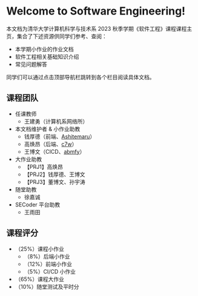 # Welcome to Software Engineering!

本文档为清华大学计算机科学与技术系 2023 秋季学期《软件工程》课程课程主页，集合了下述资源供同学们参考、查阅：

- 本学期小作业的作业文档
- 软件工程相关基础知识介绍
- 常见问题解答

同学们可以通过点击顶部导航栏跳转到各个栏目阅读具体文档。

## 课程团队

- 任课教师
    - 王建勇（计算机系网络所）
- 本文档维护者 & 小作业助教
    - 钱厚德（前端、[Ashitemaru](https://ashitemaru.github.io)）
    - 高焕昂（后端、[c7w](https://c7w.tech)）
    - 王博文（CICD、[abmfy](https://abmfy.github.io)）
- 大作业助教
    - 【PRJ1】高焕昂
    - 【PRJ2】钱厚德、王博文
    - 【PRJ3】董博文、孙宇涛
- 随堂助教
    - 徐嘉诚
- SECoder 平台助教
    - 王雨田

## 课程评分

- （25%）课程小作业
    - （8%）后端小作业
    - （12%）前端小作业
    - （5%）CI/CD 小作业
- （65%）课程大作业
- （10%）随堂测试及平时分
